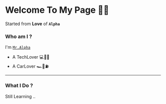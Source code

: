 # Welcome To My Page 👋🏼

Started from __Love__ of __`Alpha`__

### Who am I ? 

I'm [`Mr.Alpha`](https://t.me/Mohamaderahbar) 

* A TechLover 💻📡📱
* A CarLover 🏎🚥⛽️

*********************************************************
### What I Do ?

Still Learning ..
